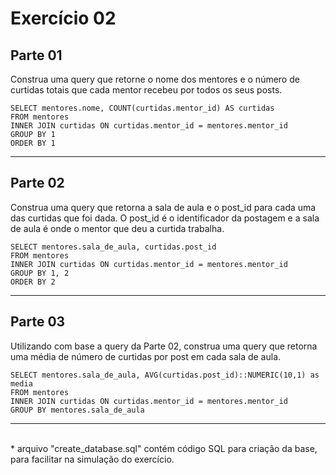 # Exercício 02
## Parte 01
Construa uma query que retorne o nome dos mentores e o número de curtidas totais que cada mentor recebeu por todos os seus posts.

```
SELECT mentores.nome, COUNT(curtidas.mentor_id) AS curtidas 
FROM mentores 
INNER JOIN curtidas ON curtidas.mentor_id = mentores.mentor_id 
GROUP BY 1 
ORDER BY 1
```

---

## Parte 02
Construa uma query que retorna a sala de aula e o post_id para cada uma das curtidas que foi dada. 
O post_id é o identificador da postagem e a sala de aula é onde o mentor que deu a curtida trabalha.

```
SELECT mentores.sala_de_aula, curtidas.post_id 
FROM mentores 
INNER JOIN curtidas ON curtidas.mentor_id = mentores.mentor_id 
GROUP BY 1, 2 
ORDER BY 2
```

---

## Parte 03
Utilizando com base a query da Parte 02, construa uma query que retorna uma média de número de curtidas por post em cada sala de aula.

```
SELECT mentores.sala_de_aula, AVG(curtidas.post_id)::NUMERIC(10,1) as media
FROM mentores 
INNER JOIN curtidas ON curtidas.mentor_id = mentores.mentor_id 
GROUP BY mentores.sala_de_aula
```

---
<br>
* arquivo "create_database.sql" contém código SQL para criação da base, para facilitar na simulação do exercício. 